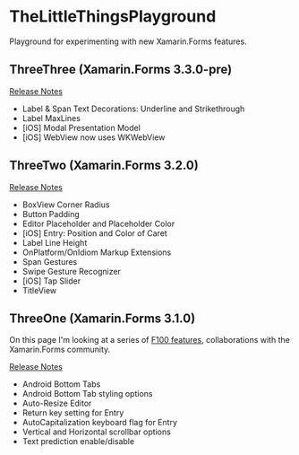 # TheLittleThingsPlayground
Playground for experimenting with new Xamarin.Forms features.

## ThreeThree (Xamarin.Forms 3.3.0-pre)

[Release Notes](https://developer.xamarin.com/releases/xamarin-forms/xamarin-forms-3.3/3.3.0-pre1/)

* Label & Span Text Decorations: Underline and Strikethrough
* Label MaxLines
* [iOS] Modal Presentation Model
* [iOS] WebView now uses WKWebView


## ThreeTwo (Xamarin.Forms 3.2.0)

[Release Notes](https://developer.xamarin.com/releases/xamarin-forms/xamarin-forms-3.2/3.2.0/)

* BoxView Corner Radius
* Button Padding
* Editor Placeholder and Placeholder Color
* [iOS] Entry: Position and Color of Caret
* Label Line Height
* OnPlatform/OnIdiom Markup Extensions
* Span Gestures
* Swipe Gesture Recognizer
* [iOS] Tap Slider
* TitleView


## ThreeOne (Xamarin.Forms 3.1.0)
On this page I'm looking at a series of [F100 features](https://developer.xamarin.com/releases/xamarin-forms/xamarin-forms-3.1/3.1.0/), collaborations with the Xamarin.Forms community.

[Release Notes](https://developer.xamarin.com/releases/xamarin-forms/xamarin-forms-3.1/3.1.0/)

* Android Bottom Tabs
* Android Bottom Tab styling options
* Auto-Resize Editor
* Return key setting for Entry
* AutoCapitalization keyboard flag for Entry
* Vertical and Horizontal scrollbar options
* Text prediction enable/disable
